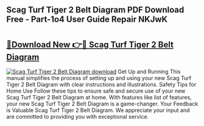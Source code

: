 ## Scag Turf Tiger 2 Belt Diagram PDF Download Free - Part-1o4 User Guide Repair NKJwK

# <h2><a href="http://dfp1qgj.blite.top/?on=Scag+Turf+Tiger+2+Belt+Diagram">🔗Download New 👉🔴 Scag Turf Tiger 2 Belt Diagram</a></h2>

[![Scag Turf Tiger 2 Belt Diagram download](https://i.imgur.com/lujVjoI.png)](http://dfp1qgj.blite.top/?on=Scag+Turf+Tiger+2+Belt+Diagram)
Get Up and Running This manual simplifies the process of setting up and using your new Scag Turf Tiger 2 Belt Diagram with clear instructions and illustrations. Safety Tips for Home Use Follow these tips to ensure safe and secure use of your new Scag Turf Tiger 2 Belt Diagram at home. With features like list of features, your new Scag Turf Tiger 2 Belt Diagram is a game-changer. Your Feedback is Valuable Scag Turf Tiger 2 Belt Diagram. We appreciate your input and are committed to providing you with exceptional service.

